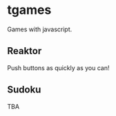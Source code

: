 # tgames  

Games with javascript.

## Reaktor
  Push buttons as quickly as you can!
## Sudoku
  TBA
  
  
  
  
